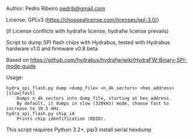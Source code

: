 Author: Pedro Ribeiro <pedrib@gmail.com>

License: GPLv3 (https://choosealicense.com/licenses/gpl-3.0/)

(if License conflicts with hydrafw license, hydrafw license prevails)

Script to dump SPI flash chips with Hydrabus, tested with Hydrabus hardware v1.0 and firmware v0.8 beta

Based on https://github.com/hydrabus/hydrafw/wiki/HydraFW-Binary-SPI-mode-guide

Usage:

    hydra_spi_flash.py dump <dump_file> <n_4k_sectors> <hex_address> [slow|fast]
        Dumps n_4k_sectors into dump_file, starting at hex_address.
        By default, it dumps in slow (320kHz) mode, choose fast to increase to 10.5 mHz.
    hydra_spi_flash.py chip_id
        Prints chip idenfification (RDID).
    
    
This script requires Python 3.2+, pip3 install serial hexdump
